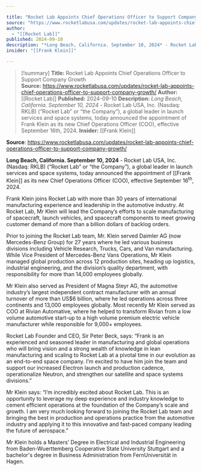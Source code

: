 ```yaml
---

title: "Rocket Lab Appoints Chief Operations Officer to Support Company Growth  "
source: "https://www.rocketlabusa.com/updates/rocket-lab-appoints-chief-operations-officer-to-support-company-growth/"
author:
  - "[[Rocket Lab]]"
published: 2024-09-10
description: "*Long Beach, California. September 10, 2024* - Rocket Lab USA, Inc. (Nasdaq: RKLB) (“Rocket Lab” or “the Company”), a global leader in launch services and space systems, today announced the appointment of Frank Klein as its new Chief Operations Officer (COO), effective September 16th, 2024."
insider: "[[Frank Klein]]"

---
```

>[!summary]
**Title:** Rocket Lab Appoints Chief Operations Officer to Support Company Growth  
**Source:** https://www.rocketlabusa.com/updates/rocket-lab-appoints-chief-operations-officer-to-support-company-growth/
**Author:** [[Rocket Lab]]
**Published:** 2024-09-10
**Description:** *Long Beach, California. September 10, 2024* - Rocket Lab USA, Inc. (Nasdaq: RKLB) (“Rocket Lab” or “the Company”), a global leader in launch services and space systems, today announced the appointment of Frank Klein as its new Chief Operations Officer (COO), effective September 16th, 2024.
**Insider:** [[Frank Klein]]

**Source**: https://www.rocketlabusa.com/updates/rocket-lab-appoints-chief-operations-officer-to-support-company-growth/

**Long Beach, California. September 10, 2024** - Rocket Lab USA, Inc. (Nasdaq: RKLB) (“Rocket Lab” or “the Company”), a global leader in launch services and space systems, today announced the appointment of [[Frank Klein]] as its new Chief Operations Officer (COO), effective September 16<sup>th</sup>, 2024. 

Frank Klein joins Rocket Lab with more than 30 years of international manufacturing experience and leadership in the automotive industry. At Rocket Lab, Mr Klein will lead the Company’s efforts to scale manufacturing of spacecraft, launch vehicles, and spacecraft components to meet growing customer demand of more than a billion dollars of backlog orders.

Prior to joining the Rocket Lab team, Mr. Klein served Daimler AG (now Mercedes-Benz Group) for 27 years where he led various business divisions including Vehicle Research, Trucks, Cars, and Van manufacturing. While Vice President of Mercedes-Benz Vans Operations, Mr Klein managed global production across 12 production sites, heading up logistics, industrial engineering, and the division’s quality department, with responsibility for more than 14,000 employees globally.

Mr Klein also served as President of Magna Steyr AG, the automotive industry’s largest independent contract manufacturer with an annual turnover of more than US$6 billion, where he led operations across three continents and 13,000 employees globally. Most recently Mr Klein served as COO at Rivian Automative, where he helped to transform Rivian from a low volume automotive start-up to a high volume premium electric vehicle manufacturer while responsible for 9,000+ employees.

Rocket Lab Founder and CEO, Sir Peter Beck, says: “Frank is an experienced and seasoned leader in manufacturing and global operations who will bring vision and a strong wealth of knowledge in lean manufacturing and scaling to Rocket Lab at a pivotal time in our evolution as an end-to-end space company. I’m excited to have him join the team and support our increased Electron launch and production cadence, operationalize Neutron, and strengthen our satellite and space systems divisions.”

Mr Klein says: “I’m incredibly excited about Rocket Lab. This is an opportunity to leverage my deep experience and industry knowledge to cement efficient operations at the foundation of the Company’s scale and growth. I am very much looking forward to joining the Rocket Lab team and bringing the best in production and operations practice from the automotive industry and applying it to this innovative and fast-paced company leading the future of aerospace.”

Mr Klein holds a Masters’ Degree in Electrical and Industrial Engineering from Baden-Wuerttemberg Cooperative State University Stuttgart and a bachelor's degree in Business Administration from FernUniversität in Hagen.